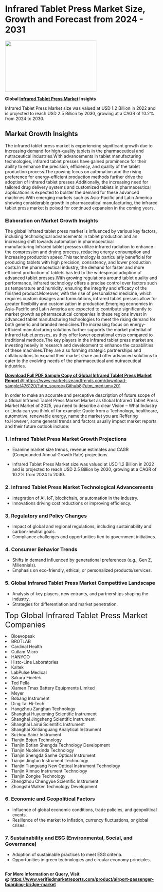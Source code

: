 <H1>Infrared Tablet Press Market Size, Growth and Forecast from 2024 - 2031</H1><img class="aligncenter size-medium wp-image-584254" src="https://thirdeyenews.in/wp-content/uploads/2024/09/Global-Market-Research-300x168.jpeg" alt="" width="300" height="168" /><p><strong>Global&nbsp;<a href="https://www.marketsizeandtrends.com/download-sample/476120/?utm_source=Github8j?utm_medium=201">Infrared Tablet Press Market</a> Insights</strong></p><p>Infrared Tablet Press Market size was valued at USD 1.2 Billion in 2022 and is projected to reach USD 2.5 Billion by 2030, growing at a CAGR of 10.2% from 2024 to 2030.</p><p><h2>Market Growth Insights</h2> The infrared tablet press market is experiencing significant growth due to increasing demand for high-quality tablets in the pharmaceutical and nutraceutical industries.With advancements in tablet manufacturing technologies, infrared tablet presses have gained prominence for their ability to enhance the precision, efficiency, and quality of the tablet production process.The growing focus on automation and the rising preference for energy-efficient production methods further drive the adoption of infrared tablet presses.Additionally, the increasing need for tailored drug delivery systems and customized tablets in pharmaceutical applications is expected to bolster the demand for these advanced machines.With emerging markets such as Asia-Pacific and Latin America showing considerable growth in pharmaceutical manufacturing, the infrared tablet press market is poised for continued expansion in the coming years.<a href="#"></a> <h3>Elaboration on Market Growth Insights</h3> The global infrared tablet press market is influenced by various key factors, including technological advancements in tablet production and an increasing shift towards automation in pharmaceutical manufacturing.Infrared tablet presses utilize infrared radiation to enhance the compression and drying process, reducing energy consumption and increasing production speed.This technology is particularly beneficial for producing tablets with high precision, consistency, and lower production costs.In the pharmaceutical industry, the demand for faster and more efficient production of tablets has led to the widespread adoption of advanced tablet presses.With growing regulations around tablet quality and performance, infrared technology offers a precise control over factors such as temperature and humidity, ensuring the integrity and efficacy of the finished product.Moreover, with the rise of personalized medicine, which requires custom dosages and formulations, infrared tablet presses allow for greater flexibility and customization in production.Emerging economies in Asia-Pacific and Latin America are expected to contribute significantly to market growth as pharmaceutical companies in these regions invest in advanced tablet manufacturing technologies to meet the rising demand for both generic and branded medicines.The increasing focus on energy-efficient manufacturing solutions further supports the market potential of infrared tablet presses, as they offer lower operational costs compared to traditional methods.The key players in the infrared tablet press market are investing heavily in research and development to enhance the capabilities of these machines.They are also forming strategic partnerships and collaborations to expand their market share and offer advanced solutions to cater to the evolving needs of the pharmaceutical and nutraceutical industries.<a href="#"></p><p><span class=""><strong>Download Full PDF Sample Copy of Global Infrared Tablet Press Market Report</strong> @ <a href="https://www.marketsizeandtrends.com/download-sample/476120/?utm_source=Github8j?utm_medium=201" target="_blank">https://www.marketsizeandtrends.com/download-sample/476120/?utm_source=Github8j?utm_medium=201</a></span></p><p>In order to make an accurate and perceptive description of future scope of a Global&nbsp;Infrared Tablet Press Market Market as Global&nbsp;Infrared Tablet Press Market Market of 2025, you need to describe a clear Vision &ndash; What Industry or Linda can you think of for example: Quote from a Technology, healthcare, automotive, renewable energy, name the market you are Reffering to.However, some general trends and factors usually impact market reports and their future outlook include:</p><h3>1.&nbsp;<strong>Infrared Tablet Press Market Growth Projections</strong></h3><ul><li>Examine market size trends, revenue estimates and CAGR (Compounded Annual Growth Rate) projections.</li><li><p>Infrared Tablet Press Market size was valued at USD 1.2 Billion in 2022 and is projected to reach USD 2.5 Billion by 2030, growing at a CAGR of 10.2% from 2024 to 2030.</p></li></ul><h3>2.&nbsp;<strong>Infrared Tablet Press Market Technological Advancements</strong></h3><ul><li>Integration of AI, IoT, blockchain, or automation in the industry.</li><li>Innovations driving cost reductions or improving efficiency.</li></ul><h3>3.&nbsp;<strong>Regulatory and Policy Changes</strong></h3><ul><li>Impact of global and regional regulations, including sustainability and carbon-neutral goals.</li><li>Compliance challenges and opportunities tied to government initiatives.</li></ul><h3>4.&nbsp;<strong>Consumer Behavior Trends</strong></h3><ul><li>Shifts in demand influenced by generational preferences (e.g., Gen Z, Millennials).</li><li>Emphasis on eco-friendly, ethical, or personalized products/services.</li></ul><h3>5.&nbsp;<strong>Global Infrared Tablet Press Market Competitive Landscape</strong></h3><ul><li>Analysis of key players, new entrants, and partnerships shaping the industry.</li><li>Strategies for differentiation and market penetration.</li></ul><p data-pm-slice="1 1 []"><span style="color: inherit; font-family: inherit; font-size: 25px;">Top Global Infrared Tablet Press Market Companies</span></p><div class="" data-test-id=""><p><li>Bioevopeak</li><li> BROTLAB</li><li> Cardinal Health</li><li> Cutlam Micro</li><li> HANYOO</li><li> Histo-Line Laboratories</li><li> Kaltek</li><li> LabPulse Medical</li><li> Sakura Finetek</li><li> Ted Pella</li><li> Xiamen Tmax Battery Equipments Limited</li><li> Meyer</li><li> Bobang Instrument</li><li> Ding Tai Hi-Tech</li><li> Hangzhou Zanghan Technology</li><li> Shanghai Huyueming Scientific Instrument</li><li> Shanghai Jingsheng Scientific Instrument</li><li> Shanghai Lairui Scientific Instrument</li><li> Shanghai Xintianguang Analytical Instrument</li><li> Suzhou Sainz Instrument</li><li> Tianjin Bojun Technology</li><li> Tianjin Botian Shengda Technology Development</li><li> Tianjin Nuoleixinda Technology</li><li> Tianjin Shengda Sanhe Optical Instrument</li><li> Tianjin Jingtuo Instrument Technology</li><li> Tianjin Tianguang New Optical Instrument Technology</li><li> Tianjin Xinnuo Instrument Technology</li><li> Tianjin Zongke Technology</li><li> Zhengzhou Chengyue Scientific Instrument</li><li> Zhongshi Walker Technology Development</li></p></div><h3>6.&nbsp;<strong>Economic and Geopolitical Factors</strong></h3><ul><li>Influence of global economic conditions, trade policies, and geopolitical events.</li><li>Resilience of the market to inflation, currency fluctuations, or global crises.</li></ul><h3>7.&nbsp;<strong>Sustainability and ESG (Environmental, Social, and Governance)</strong></h3><ul><li>Adoption of sustainable practices to meet ESG criteria.</li><li>Opportunities in green technologies and circular economy principles.</li></ul><h2><strong style="font-size: 14px;">For More Information or Query, Visit @&nbsp;</strong><a style="background-color: #ffffff; font-size: 14px;" href="https://www.marketsizeandtrends.com/report/infrared-tablet-press-market/" target="_blank">https://www.verifiedmarketreports.com/product/airport-passenger-boarding-bridge-market</a></h2>